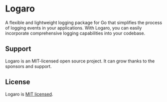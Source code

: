 # Logaro

A flexible and lightweight logging package for Go that simplifies the process of logging events in your applications. With Logaro, you can easily incorporate comprehensive logging capabilities into your codebase.

## Support

Logaro is an MIT-licensed open source project. It can grow thanks to the sponsors and support.

## License

Logaro is [MIT licensed](LICENSE).
